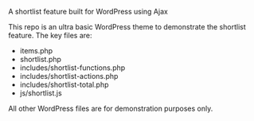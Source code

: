 A shortlist feature built for WordPress using Ajax 

This repo is an ultra basic WordPress theme to demonstrate the shortlist feature. The key files are:

- items.php
- shortlist.php
- includes/shortlist-functions.php
- includes/shortlist-actions.php
- includes/shortlist-total.php
- js/shortlist.js

All other WordPress files are for demonstration purposes only.